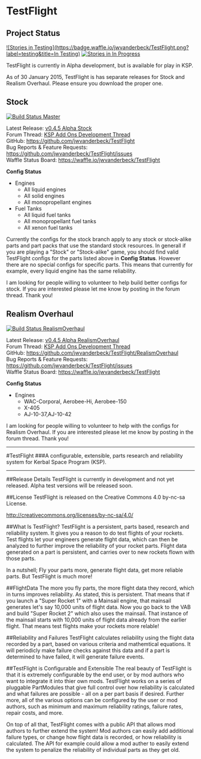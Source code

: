 TestFlight
==========

Project Status
--------------

[![Stories in Testing](https://badge.waffle.io/jwvanderbeck/TestFlight.png?label=testing&title=In Testing)](https://waffle.io/jwvanderbeck/TestFlight) [![Stories in In Progress](https://badge.waffle.io/jwvanderbeck/TestFlight.png?label=in%20progress&title=In%20Progress)](https://waffle.io/jwvanderbeck/TestFlight)


TestFlight is currently in Alpha development, but is available for play in KSP.

As of 30 January 2015, TestFlight is has separate releases for Stock and Realism Overhaul.  Please ensure you download the proper one.

Stock
-----
[![Build Status Master](https://travis-ci.org/jwvanderbeck/TestFlight.svg?branch=master)](https://travis-ci.org/jwvanderbeck/TestFlight)

Latest Release: [v0.4.5 Alpha Stock](https://github.com/jwvanderbeck/TestFlight/releases/tag/0.4.5-Stock)    
Forum Thread: [KSP Add Ons Development Thread](http://forum.kerbalspaceprogram.com/threads/88187)    
GitHub: https://github.com/jwvanderbeck/TestFlight    
Bug Reports & Feature Requests: https://github.com/jwvanderbeck/TestFlight/issues    
Waffle Status Board: https://waffle.io/jwvanderbeck/TestFlight

**Config Status**

* Engines
	* All liquid engines
	* All solid engines
	* All monopropellant engines
* Fuel Tanks
	* All liquid fuel tanks
	* All monopropellant fuel tanks
	* All xenon fuel tanks

Currently the configs for the stock branch apply to any stock or stock-alike parts and part packs that use the standard stock resources.  In generall if you are playing a "Stock" or "Stock-alike" game, you should find valid TestFlight configs for the parts listed above in **Config Status**.  However there are no special configs for specific parts.  This means that currently for example, every liquid engine has the same reliability.

I am looking for people willing to volunteer to help build better configs for stock.  If you are interested please let me know by posting in the forum thread.  Thank you!

Realism Overhaul
----------------
[![Build Status RealismOverhaul](https://travis-ci.org/jwvanderbeck/TestFlight.svg?branch=RealismOverhaul)](https://travis-ci.org/jwvanderbeck/TestFlight) 

Latest Release: [v0.4.5 Alpha RealismOverhaul](https://github.com/jwvanderbeck/TestFlight/releases/tag/0.4.5.1-RealismOverhaul)    
Forum Thread: [KSP Add Ons Development Thread](http://forum.kerbalspaceprogram.com/threads/88187)    
GitHub: https://github.com/jwvanderbeck/TestFlight/RealismOverhaul    
Bug Reports & Feature Requests: https://github.com/jwvanderbeck/TestFlight/issues    
Waffle Status Board: https://waffle.io/jwvanderbeck/TestFlight

**Config Status**

* Engines
	* WAC-Corporal, Aerobee-Hi, Aerobee-150
	* X-405
	* AJ-10-37,AJ-10-42

I am looking for people willing to volunteer to help with the configs for Realism Overhaul.  If you are interested please let me know by posting in the forum thread.  Thank you!


----------------------------------

#TestFlight
###A configurable, extensible, parts research and reliability system for Kerbal Space Program (KSP).

---

##Release Details
TestFlight is currently in development and not yet released.  Alpha test versions will be released soon.

##License
TestFlight is released on the Creative Commons 4.0 by-nc-sa License. 

http://creativecommons.org/licenses/by-nc-sa/4.0/

##What Is TestFlight?
TestFlight is a persistent, parts based, research and reliability system.  It gives you a reason to do test flights of your rockets.  Test flights let your engineers generate flight data, which can then be analyzed to further improve the reliability of your rocket parts.  Flight data generated on a part is persistent, and carries over to new rockets flown with those parts.

In a nutshell; Fly your parts more, generate flight data, get more reliable parts.  But TestFlight is much more!

##FlightData
The more you fly parts, the more flight data they record, which in turns improves reliability.  As stated, this is persistent.  That means that if you launch a "Super Rocket 1" with a Mainsail engine, that mainsail generates let's say 10,000 units of flight data.  Now you go back to the VAB and build "Super Rocket 2" which also uses the mainsail.  That instance of the mainsail starts with 10,000 units of flight data already from the earlier flight.  That means test flights make your rockets more relable!

##Reliability and Failures
TestFlight calculates reliability using the flight data recorded by a part, based on various criteria and mathemtical equations.  It will periodicly make failure checks against this data and if a part is determined to have failed, it will generate failure events.

##TestFlight is Configurable and Extensible
The real beauty of TestFlight is that it is extremely configurable by the end user, or by mod authors who want to integrate it into thier own mods.  TestFlight works on a series of pluggable PartModules that give full control over how reliability is calculated and what failures are possible - all on a per part basis if desired.  Further more, all of the various options can be configured by the user or mod authors, such as minimum and maximum reliability ratings, failure rates, repair costs, and more.

On top of all that, TestFlight comes with a public API that allows mod authors to further extend the system!  Mod authors can easily add additional failure types, or change how flight data is recorded, or how reliability is calculated.  The API for example could allow a mod auther to easily extend the system to penalize the reliability of individual parts as they get old.